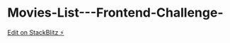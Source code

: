 # Movies-List---Frontend-Challenge-

[Edit on StackBlitz ⚡️](https://stackblitz.com/edit/nextjs-zkxhxj)